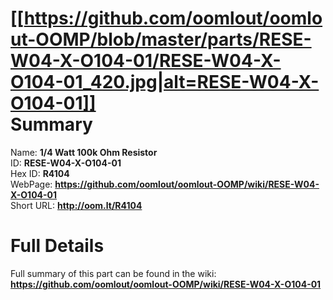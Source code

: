 
[[https://github.com/oomlout/oomlout-OOMP/blob/master/parts/RESE-W04-X-O104-01/RESE-W04-X-O104-01_420.jpg|alt=RESE-W04-X-O104-01]]     
Summary
=================
  
Name: __1/4 Watt 100k Ohm Resistor__    
ID: __RESE-W04-X-O104-01__   
Hex ID: __R4104__   
WebPage: __https://github.com/oomlout/oomlout-OOMP/wiki/RESE-W04-X-O104-01__   
Short URL: __http://oom.lt/R4104__   

Full Details
==========================
Full summary of this part can be found in the wiki:   
__https://github.com/oomlout/oomlout-OOMP/wiki/RESE-W04-X-O104-01__    

